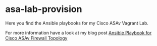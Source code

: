 # asa-lab-provision

Here you find the Ansible playbooks for my Cisco ASAv Vagrant Lab.

For more information have a look at my blog post [Ansible Playbook for Cisco ASAv Firewall Topology](https://techbloc.net/archives/2360)
